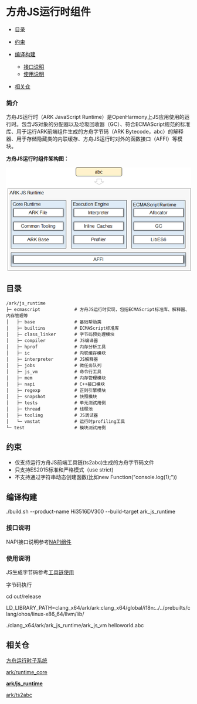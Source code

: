 # 方舟JS运行时组件<a name="ZH-CN_TOPIC_0000001183610495"></a>

-   [目录](#section161941989596)
-   [约束](#section119744591305)
-   [编译构建](#section137768191623)
    -   [接口说明](#section175841548124517)
    -   [使用说明](#section129654513264)

-   [相关仓](#section1371113476307)

### 简介<a name="section190813718209"></a>

方舟JS运行时（ARK JavaScript Runtime）是OpenHarmony上JS应用使用的运行时。包含JS对象的分配器以及垃圾回收器（GC）、符合ECMAScript规范的标准库、用于运行ARK前端组件生成的方舟字节码（ARK Bytecode，abc）的解释器、用于存储隐藏类的内联缓存、方舟JS运行时对外的函数接口（AFFI）等模块。

**方舟JS运行时组件架构图：**

![](docs/figures/zh-cn_image_0000001196712959.png)

## 目录<a name="section161941989596"></a>

```
/ark/js_runtime
├─ ecmascript             # 方舟JS运行时实现，包括ECMAScript标准库、解释器、内存管理等
│   ├─ base               # 基础帮助类
│   ├─ builtins           # ECMAScript标准库
│   ├─ class_linker       # 字节码预处理模块
│   ├─ compiler           # JS编译器
│   ├─ hprof              # 内存分析工具
│   ├─ ic                 # 内联缓存模块
│   ├─ interpreter        # JS解释器
│   ├─ jobs               # 微任务队列
│   ├─ js_vm              # 命令行工具
│   ├─ mem                # 内存管理模块
│   ├─ napi               # C++接口模块
│   ├─ regexp             # 正则引擎模块
│   ├─ snapshot           # 快照模块
│   ├─ tests              # 单元测试用例
│   ├─ thread             # 线程池
│   ├─ tooling            # JS调试器
│   └─ vmstat             # 运行时profiling工具
└─ test                   # 模块测试用例
```

## 约束<a name="section119744591305"></a>

* 仅支持运行方舟JS前端工具链\(ts2abc\)生成的方舟字节码文件
* 只支持ES2015标准和严格模式（use strict)
* 不支持通过字符串动态创建函数(比如new Function("console.log(1);"))

## 编译构建<a name="section137768191623"></a>

./build.sh --product-name Hi3516DV300 --build-target ark\_js\_runtime

### 接口说明<a name="section175841548124517"></a>

NAPI接口说明参考[NAPI组件](https://gitee.com/openharmony/ace_napi/blob/master/README_zh.md)

### 使用说明<a name="section129654513264"></a>

JS生成字节码参考[工具链使用](docs/工具链使用.md)

字节码执行

cd out/release

LD\_LIBRARY\_PATH=clang\_x64/ark/ark:clang\_x64/global/i18n:../../prebuilts/clang/ohos/linux-x86\_64/llvm/lib/

./clang\_x64/ark/ark\_js\_runtime/ark\_js\_vm helloworld.abc

## 相关仓<a name="section1371113476307"></a>

[方舟运行时子系统](docs/ARK-Runtime-Subsystem-zh.md)

[ark/runtime\_core](https://gitee.com/openharmony/ark_runtime_core/blob/master/README_zh.md)

**[ark/js\_runtime](README_zh.md)**

[ark/ts2abc](https://gitee.com/openharmony/ark_ts2abc/blob/master/README_zh.md)

